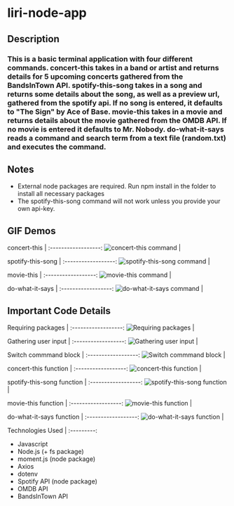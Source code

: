 # liri-node-app

## Description
### This is a basic terminal application with four different commands. concert-this takes in a band or artist and returns details for 5 upcoming concerts gathered from the BandsInTown API. spotify-this-song takes in a song and returns some details about the song, as well as a preview url, gathered from the spotify api. If no song is entered, it defaults to "The Sign" by Ace of Base. movie-this takes in a movie and returns details about the movie gathered from the OMDB API. If no movie is entered it defaults to Mr. Nobody.  do-what-it-says reads a command and search term from a text file (random.txt) and executes the command.

## Notes
* External node packages are required. Run npm install in the folder to install all necessary packages
* The spotify-this-song command will not work unless you provide your own api-key.

## GIF Demos

concert-this |
:------------------:
![concert-this command](https://github.com/mxweidmer/liri-node-app/blob/master/images/concert.gif) |

spotify-this-song |
:------------------:
![spotify-this-song command](https://github.com/mxweidmer/liri-node-app/blob/master/images/spotify.gif) |

movie-this |
:------------------:
![movie-this command](https://github.com/mxweidmer/liri-node-app/blob/master/images/movie.gif) |

do-what-it-says |
:------------------:
![do-what-it-says command](https://github.com/mxweidmer/liri-node-app/blob/master/images/do.gif) |

## Important Code Details

Requiring packages |
:------------------:
![Requiring packages](https://github.com/mxweidmer/liri-node-app/blob/master/images/package.JPG) |

Gathering user input |
:------------------:
![Gathering user input](https://github.com/mxweidmer/liri-node-app/blob/master/images/input.JPG) |

Switch commmand block |
:------------------:
![Switch commmand block](https://github.com/mxweidmer/liri-node-app/blob/master/images/switch.JPG) |

concert-this function |
:------------------:
![concert-this function](https://github.com/mxweidmer/liri-node-app/blob/master/images/concert.JPG) |

spotify-this-song function |
:------------------:
![spotify-this-song function](https://github.com/mxweidmer/liri-node-app/blob/master/images/spotify.JPG) |

movie-this function |
:------------------:
![movie-this function](https://github.com/mxweidmer/liri-node-app/blob/master/images/movie.JPG) |

do-what-it-says function |
:------------------:
![do-what-it-says function](https://github.com/mxweidmer/liri-node-app/blob/master/images/do.JPG) |

Technologies Used |
:---------:
* Javascript
* Node.js (+ fs package)
* moment.js (node package)
* Axios
* dotenv
* Spotify API (node package)
* OMDB API
* BandsInTown API